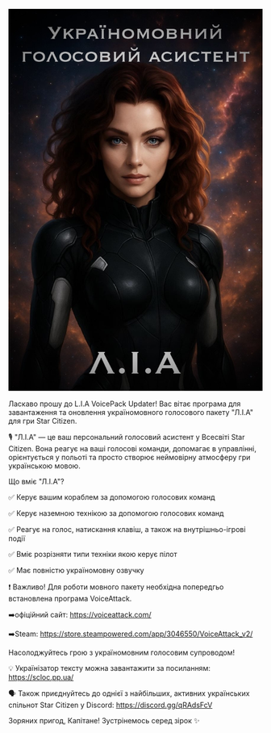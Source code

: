 ![](https://raw.githubusercontent.com/AlexLiberty/StarCitizen_VoicePack_Updater_Releases/refs/heads/main/assets/IMG_7075.jpeg)

Ласкаво прошу до L.I.A VoicePack Updater! Вас вітає програма для завантаження та оновлення україномовного голосового пакету "Л.І.А" для гри Star Citizen.

🎙️ "Л.І.А" — це ваш персональний голосовий асистент у Всесвіті Star Citizen. Вона реагує на ваші голосові команди, допомагає в управлінні, орієнтується у польоті та просто створює неймовірну атмосферу гри українською мовою.

Що вміє "Л.І.А"?

✅ Керує вашим кораблем за допомогою голосових команд

✅ Керує наземною технікою за допомогою голосових команд

✅ Реагує на голос, натискання клавіш, а також на внутрішньо-ігрові події

✅ Вміє розрізняти типи техніки якою керує пілот

✅ Має повністю україномовну озвучку

❗ Важливо! Для роботи мовного пакету необхідна попередгьо встановлена програма VoiceAttack.

➡️офіційний сайт: https://voiceattack.com/

➡️Steam: https://store.steampowered.com/app/3046550/VoiceAttack_v2/

Насолоджуйтесь грою з україномовним голосовим супроводом!

💡 Українізатор тексту можна завантажити за посиланням: https://scloc.pp.ua/

🗣️ Також приєднуйтесь до однієї з найбільших, активних українських спільнот Star Citizen у Discord: https://discord.gg/qRAdsFcV

Зоряних пригод, Капітане! Зустрінемось серед зірок ✨
